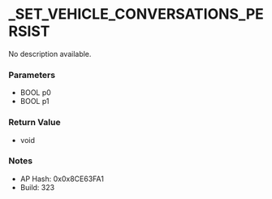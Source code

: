 # _SET_VEHICLE_CONVERSATIONS_PERSIST

No description available.

### Parameters
* BOOL p0
* BOOL p1

### Return Value
* void

### Notes
* AP Hash: 0x0x8CE63FA1
* Build: 323

